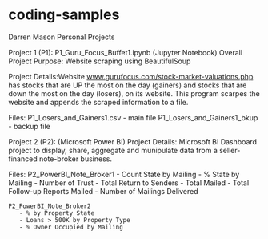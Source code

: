 # coding-samples
Darren Mason Personal Projects

Project 1 (P1): P1_Guru_Focus_Buffet1.ipynb (Jupyter Notebook)
  Overall Project Purpose: Website scraping using BeautifulSoup
  
  Project Details:Website www.gurufocus.com/stock-market-valuations.php has stocks that are UP the most on the day (gainers) and stocks that are down the most on the day (losers),  on its website. This program scarpes the website and appends the scraped information to a file.

  Files:
     P1_Losers_and_Gainers1.csv - main file
     P1_Losers_and_Gainers1_bkup - backup file


Project 2 (P2): (Microsoft Power BI)
  Project Details: Microsoft BI Dashboard project to display, share, aggregate and munipulate data from a seller-financed note-broker business.
  
  Files:
     P2_PowerBI_Note_Broker1 
       - Count State by Mailing
       - % State by Mailing
       - Number of Trust
       - Total Return to Senders
       - Total Mailed
       - Total Follow-up Reports Mailed
       - Number of Mailings Delivered
       
    P2_PowerBI_Note_Broker2
       - % by Property State
       - Loans > 500K by Property Type
       - % Owner Occupied by Mailing
     
